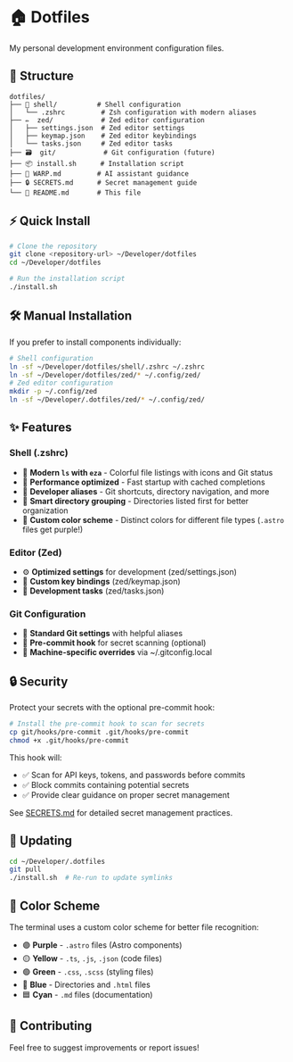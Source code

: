 # 🏠 Dotfiles

My personal development environment configuration files.

## 📂 Structure

```
dotfiles/
├── 🐚 shell/          # Shell configuration
│   └── .zshrc         # Zsh configuration with modern aliases
├── ✏️  zed/            # Zed editor configuration
│   ├── settings.json  # Zed editor settings
│   ├── keymap.json    # Zed editor keybindings
│   └── tasks.json     # Zed editor tasks
├── 🗃️  git/            # Git configuration (future)
├── 📦 install.sh      # Installation script
├── 📘 WARP.md         # AI assistant guidance
├── 🔒 SECRETS.md      # Secret management guide
└── 📖 README.md       # This file
```

## ⚡ Quick Install

```bash
# Clone the repository
git clone <repository-url> ~/Developer/dotfiles
cd ~/Developer/dotfiles

# Run the installation script
./install.sh
```

## 🛠️ Manual Installation

If you prefer to install components individually:

```bash
# Shell configuration
ln -sf ~/Developer/dotfiles/shell/.zshrc ~/.zshrc
ln -sf ~/Developer/dotfiles/zed/* ~/.config/zed/
# Zed editor configuration  
mkdir -p ~/.config/zed
ln -sf ~/Developer/.dotfiles/zed/* ~/.config/zed/
```

## ✨ Features

### Shell (.zshrc)
- 🎨 **Modern `ls` with `eza`** - Colorful file listings with icons and Git status
- 🚀 **Performance optimized** - Fast startup with cached completions
- 🔧 **Developer aliases** - Git shortcuts, directory navigation, and more
- 🎯 **Smart directory grouping** - Directories listed first for better organization
- 🌈 **Custom color scheme** - Distinct colors for different file types (`.astro` files get purple!)

### Editor (Zed)
- ⚙️ **Optimized settings** for development (zed/settings.json)
- 🎨 **Custom key bindings** (zed/keymap.json)
- 📝 **Development tasks** (zed/tasks.json)

### Git Configuration
- 🔧 **Standard Git settings** with helpful aliases
- 🔐 **Pre-commit hook** for secret scanning (optional)
- 📝 **Machine-specific overrides** via ~/.gitconfig.local

## 🔒 Security

Protect your secrets with the optional pre-commit hook:

```bash
# Install the pre-commit hook to scan for secrets
cp git/hooks/pre-commit .git/hooks/pre-commit
chmod +x .git/hooks/pre-commit
```

This hook will:
- ✅ Scan for API keys, tokens, and passwords before commits
- ✅ Block commits containing potential secrets
- ✅ Provide clear guidance on proper secret management

See [SECRETS.md](docs/SECRETS.md) for detailed secret management practices.

## 🔄 Updating

```bash
cd ~/Developer/.dotfiles
git pull
./install.sh  # Re-run to update symlinks
```

## 🎨 Color Scheme

The terminal uses a custom color scheme for better file recognition:
- 🟣 **Purple** - `.astro` files (Astro components)
- 🟡 **Yellow** - `.ts`, `.js`, `.json` (code files)
- 🟢 **Green** - `.css`, `.scss` (styling files)  
- 🔵 **Blue** - Directories and `.html` files
- 🟦 **Cyan** - `.md` files (documentation)

## 🤝 Contributing

Feel free to suggest improvements or report issues!
